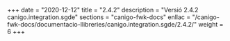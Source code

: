 +++
date        = "2020-12-12"
title       = "2.4.2"
description = "Versió 2.4.2 canigo.integration.sgde"
sections    = "canigo-fwk-docs"
enllac		= "/canigo-fwk-docs/documentacio-llibreries/canigo.integration.sgde/2.4.2/"
weight		= 6
+++
